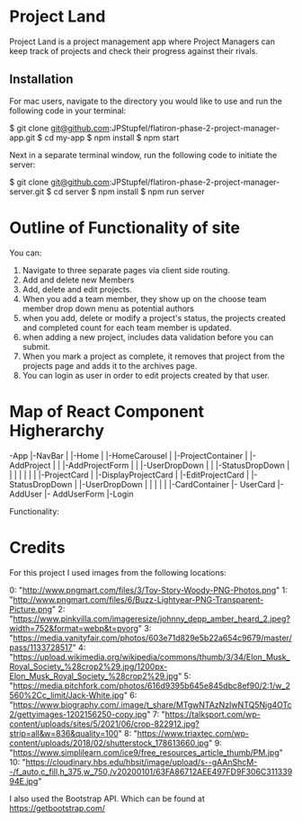 # Project Land

Project Land is a project management app where Project Managers can keep track of projects and check their progress against their rivals.

## Installation

For mac users, navigate to the directory you would like to use and run the following code in your terminal:

$ git clone git@github.com:JPStupfel/flatiron-phase-2-project-manager-app.git
$ cd my-app
$ npm install
$ npm start

Next in a separate terminal window, run the following code to initiate the server:

$ git clone git@github.com:JPStupfel/flatiron-phase-2-project-manager-server.git
$ cd server
$ npm install
$ npm run server

# Outline of Functionality of site

You can:

1. Navigate to three separate pages via client side routing.
2. Add and delete new Members
3. Add, delete and edit projects.
4. When you add a team member, they show up on the choose team member drop down menu as potential authors
5. when you add, delete or modify a project's status, the projects created and completed count for each team member is updated.
6. when adding a new project, includes data validation before you can submit.
7. When you mark a project as complete, it removes that project from the projects page and adds it to the archives page.
8. You can login as user in order to edit projects created by that user.

# Map of React Component Higherarchy

-App
|-NavBar
|
|-Home
| |-HomeCarousel
|
|-ProjectContainer
| |-AddProject
| | |-AddProjectForm
| | |-UserDropDown
| | |-StatusDropDown
| |
| |
| |
| |-ProjectCard
| |-DisplayProjectCard
| |-EditProjectCard
| |-StatusDropDown
| |-UserDropDown
|
|
|
|
|
|-CardContainer
|- UserCard
|- AddUser
|- AddUserForm
|-Login

Functionality:

# Credits

For this project I used images from the following locations:

0: "http://www.pngmart.com/files/3/Toy-Story-Woody-PNG-Photos.png"
1: "http://www.pngmart.com/files/6/Buzz-Lightyear-PNG-Transparent-Picture.png"
2: "https://www.pinkvilla.com/imageresize/johnny_depp_amber_heard_2.jpeg?width=752&format=webp&t=pvorg"
3: "https://media.vanityfair.com/photos/603e71d829e5b22a654c9679/master/pass/1133728517"
4: "https://upload.wikimedia.org/wikipedia/commons/thumb/3/34/Elon_Musk_Royal_Society_%28crop2%29.jpg/1200px-Elon_Musk_Royal_Society_%28crop2%29.jpg"
5: "https://media.pitchfork.com/photos/616d9395b645e845dbc8ef90/2:1/w_2560%2Cc_limit/Jack-White.jpg"
6: "https://www.biography.com/.image/t_share/MTgwNTAzNzIwNTQ5Njg4OTc2/gettyimages-1202156250-copy.jpg"
7: "https://talksport.com/wp-content/uploads/sites/5/2021/06/crop-822912.jpg?strip=all&w=836&quality=100"
8: "https://www.triaxtec.com/wp-content/uploads/2018/02/shutterstock_178613660.jpg"
9: "https://www.simplilearn.com/ice9/free_resources_article_thumb/PM.jpg"
10: "https://cloudinary.hbs.edu/hbsit/image/upload/s--gAAnShcM--/f_auto,c_fill,h_375,w_750,/v20200101/63FA86712AEE497FD9F306C31133994E.jpg"

I also used the Bootstrap API. Which can be found at https://getbootstrap.com/
